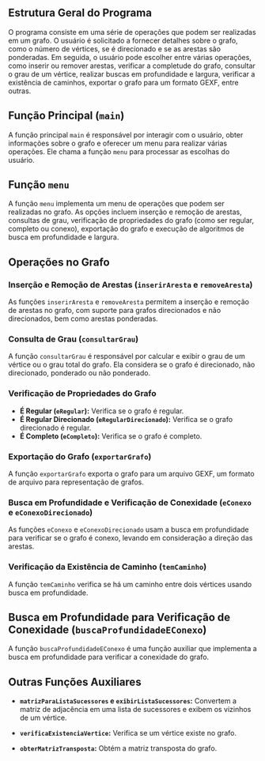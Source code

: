 ## Estrutura Geral do Programa

O programa consiste em uma série de operações que podem ser realizadas em um grafo. O usuário é solicitado a fornecer detalhes sobre o grafo, como o número de vértices, se é direcionado e se as arestas são ponderadas. Em seguida, o usuário pode escolher entre várias operações, como inserir ou remover arestas, verificar a completude do grafo, consultar o grau de um vértice, realizar buscas em profundidade e largura, verificar a existência de caminhos, exportar o grafo para um formato GEXF, entre outras.

## Função Principal (`main`)

A função principal `main` é responsável por interagir com o usuário, obter informações sobre o grafo e oferecer um menu para realizar várias operações. Ele chama a função `menu` para processar as escolhas do usuário.

## Função `menu`

A função `menu` implementa um menu de operações que podem ser realizadas no grafo. As opções incluem inserção e remoção de arestas, consultas de grau, verificação de propriedades do grafo (como ser regular, completo ou conexo), exportação do grafo e execução de algoritmos de busca em profundidade e largura.

## Operações no Grafo

### Inserção e Remoção de Arestas (`inserirAresta` e `removeAresta`)

As funções `inserirAresta` e `removeAresta` permitem a inserção e remoção de arestas no grafo, com suporte para grafos direcionados e não direcionados, bem como arestas ponderadas.

### Consulta de Grau (`consultarGrau`)

A função `consultarGrau` é responsável por calcular e exibir o grau de um vértice ou o grau total do grafo. Ela considera se o grafo é direcionado, não direcionado, ponderado ou não ponderado.

### Verificação de Propriedades do Grafo

- **É Regular (`eRegular`):** Verifica se o grafo é regular.
- **É Regular Direcionado (`eRegularDirecionado`):** Verifica se o grafo direcionado é regular.
- **É Completo (`eCompleto`):** Verifica se o grafo é completo.

### Exportação do Grafo (`exportarGrafo`)

A função `exportarGrafo` exporta o grafo para um arquivo GEXF, um formato de arquivo para representação de grafos.

### Busca em Profundidade e Verificação de Conexidade (`eConexo` e `eConexoDirecionado`)

As funções `eConexo` e `eConexoDirecionado` usam a busca em profundidade para verificar se o grafo é conexo, levando em consideração a direção das arestas.

### Verificação da Existência de Caminho (`temCaminho`)

A função `temCaminho` verifica se há um caminho entre dois vértices usando busca em profundidade.

## Busca em Profundidade para Verificação de Conexidade (`buscaProfundidadeEConexo`)

A função `buscaProfundidadeEConexo` é uma função auxiliar que implementa a busca em profundidade para verificar a conexidade do grafo.

## Outras Funções Auxiliares

- **`matrizParaListaSucessores` e `exibirListaSucessores`:** Convertem a matriz de adjacência em uma lista de sucessores e exibem os vizinhos de um vértice.

- **`verificaExistenciaVertice`:** Verifica se um vértice existe no grafo.

- **`obterMatrizTransposta`:** Obtém a matriz transposta do grafo.

